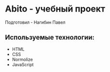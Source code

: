 # Abito - учебный проект
Подготовил - Нагибин Павел
## Используемые технологии:
- HTML
- CSS
- Normolize
- JavaScript
